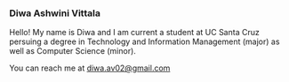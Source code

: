 ### Diwa Ashwini Vittala
Hello! My name is Diwa and I am current a student at UC Santa Cruz persuing a degree in Technology and Information Management (major) as well as Computer Science (minor).    

You can reach me at diwa.av02@gmail.com 
